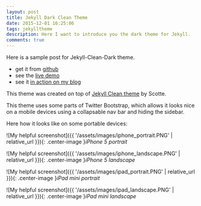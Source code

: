```yaml
---
layout: post
title: Jekyll Dark Clean Theme
date: 2015-12-01 16:25:06
tags: jekylltheme
description: Here I want to introduce you the dark theme for Jekyll.
comments: true
---
```



Here is a sample post for Jekyll-Clean-Dark theme.

* get it from [github](https://github.com/streetturtle)
* see the [live demo](http://pavelmakhov.com)
* see it [in action on my blog](http://pavelmakhov.com)

This theme was created on top of [Jekyll Clean theme](https://scotte.github.io) by Scotte.

This theme uses some parts of Twitter Bootstrap, which allows it looks nice on a mobile devices using a collapsable nav bar and hiding the sidebar.

Here how it looks like on some portable devices:

![My helpful screenshot]({{ '/assets/images/iphone_portrait.PNG' | relative_url }}){: .center-image }*iPhone 5 portrait*

![My helpful screenshot]({{ '/assets/images/iphone_landscape.PNG' | relative_url }}){: .center-image }*iPhone 5 landscape*

![My helpful screenshot]({{ '/assets/images/ipad_portrait.PNG' | relative_url }}){: .center-image }*iPad mini portrait*

![My helpful screenshot]({{ '/assets/images/ipad_landscape.PNG' | relative_url }}){: .center-image }*iPad mini landscape*